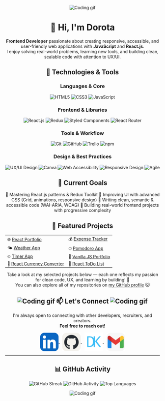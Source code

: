 <p align="center">
    <img src="https://media1.tenor.com/m/EyASgyJCDfEAAAAd/hello-world-animation.gif" height="100" alt="Coding gif" />
</p>
  
<h1 align="center">👋 Hi, I'm Dorota</h1>

<p align="center">
  <b>Frontend Developer</b> passionate about creating responsive, accessible, and user-friendly web applications with <b>JavaScript</b> and <b>React.js</b>.<br/>
  I enjoy solving real-world problems, learning new tools, and building clean, scalable code with attention to UX/UI.
</p>


<div align="center">
<h2 >🔧 Technologies & Tools</h2>

### Languages & Core
<p align="center">
  <img alt="HTML5" src="https://img.shields.io/badge/-HTML5-E34F26?logo=html5&logoColor=ffffff" />
  <img alt="CSS3" src="https://img.shields.io/badge/-CSS3-1572B6?logo=css3&logoColor=ffffff" />
  <img alt="JavaScript" src="https://img.shields.io/badge/-JavaScript-F7DF1E?logo=javascript&logoColor=black" />
</p>

### Frontend & Libraries
<p align="center">
  <img alt="React.js" src="https://img.shields.io/badge/-React.js-61DAFB?logo=react&logoColor=black" />
  <img alt="Redux" src="https://img.shields.io/badge/-Redux-764ABC?logo=redux&logoColor=white" />
  <img alt="Styled Components" src="https://img.shields.io/badge/-Styled%20Components-DB7093?logo=styled-components&logoColor=white" />
  <img alt="React Router" src="https://img.shields.io/badge/-React%20Router-CA4245?logo=react-router&logoColor=white" />
</p>

### Tools & Workflow
<p align="center">
  <img alt="Git" src="https://img.shields.io/badge/-Git-F05032?logo=git&logoColor=white" />
  <img alt="GitHub" src="https://img.shields.io/badge/-GitHub-181717?logo=github&logoColor=white" />
  <img alt="Trello" src="https://img.shields.io/badge/-Trello-0079BF?logo=trello&logoColor=white" />
  <img alt="npm" src="https://img.shields.io/badge/-npm-CB3837?logo=npm&logoColor=white" />
</p>

### Design & Best Practices
<p align="center">
  <img alt="UX/UI Design" src="https://img.shields.io/badge/-UX%2FUI-FF9A8B?logo=figma&logoColor=white" />
  <img alt="Canva" src="https://img.shields.io/badge/-Canva-FF4F00?logo=canva&logoColor=white" />
  <img alt="Web Accessibility" src="https://img.shields.io/badge/-WCAG-2F2F2F?logo=html5&logoColor=white" />
  <img alt="Responsive Design" src="https://img.shields.io/badge/-RWD-4CAF50?logo=html5&logoColor=white" />
  <img alt="Agile" src="https://img.shields.io/badge/-Agile%20%26%20Scrum-FF9800?logo=scrum&logoColor=white" />
</p>
</div>


<h2 align="center">🎯 Current Goals</h2>

<p align="center">
📘 Mastering React.js patterns & Redux Toolkit  
🎨 Improving UI with advanced CSS (Grid, animations, responsive design)  
🧼 Writing clean, semantic & accessible code (WAI-ARIA, WCAG)  
🚀 Building real-world frontend projects with progressive complexity 
</p>


<div align="center">
<h2>🚀 Featured Projects</h2>

<table>
  <tbody>
    <tr>
      <td>🌐 <a href="https://github.com/Dor-Ka/frontend-react-portfolio">React Portfolio</a></td>
      <td>💰 <a href="https://github.com/Dor-Ka/frontend-react-expense-tracker">Expense Tracker</a></td>
    </tr>
    <tr>
      <td>🌤 <a href="https://github.com/Dor-Ka/frontend-vanilla-js-weather-app">Weather App</a></td>
      <td>⏱ <a href="https://github.com/Dor-Ka/frontend-vanilla-js-pomodoro-app">Pomodoro App</a></td>
    </tr>
    <tr>
      <td>⏲ <a href="https://github.com/Dor-Ka/frontend-vanilla-js-timer-app">Timer App</a></td>
      <td>📁 <a href="https://github.com/Dor-Ka/frontend-vanilla-js-portfolio">Vanilla JS Portfolio</a></td>
    </tr>
    <tr>
      <td>💱 <a href="https://github.com/Dor-Ka/frontend-youcode-react-currency-converter">React Currency Converter</a></td>
      <td>📝 <a href="https://github.com/Dor-Ka/frontend-youcode-react-todolist">React ToDo List</a></td>
    </tr>
  </tbody>
</table>

<p align="center">
  Take a look at my selected projects below — each one reflects my passion for clean code, UX, and learning by building! 🚀<br />
  You can also explore all of my repositories on <a href="https://github.com/Dor-Ka?tab=repositories">my GitHub profile</a> 🐱
</p>
</div>


<h2 align="center">
    <img src="https://media.tenor.com/6oWcNgJ5EKMAAAAj/paper-plane-flying.gif"  height="50" alt="Coding gif"/> 
    📫 Let's Connect 
    <img src="https://media.tenor.com/6oWcNgJ5EKMAAAAj/paper-plane-flying.gif"  height="50" alt="Coding gif"/> 
</h2>

<p align="center">
     I'm always open to connecting with other developers, recruiters, and creators.<br/>
    <strong> Feel free to reach out! </strong> <br/>
</p>

<p align="center">
    <a href="https://www.linkedin.com/in/d-karpinska/">
    <img align="center" src="https://raw.githubusercontent.com/tandpfun/skill-icons/65dea6c4eaca7da319e552c09f4cf5a9a8dab2c8/icons/LinkedIn.svg" height="60" />
  </a>
  &nbsp;
  <a href="https://github.com/Dor-Ka">
    <img align="center" src="https://raw.githubusercontent.com/tandpfun/skill-icons/65dea6c4eaca7da319e552c09f4cf5a9a8dab2c8/icons/Github-Light.svg" height="60" />
  </a>
    &nbsp;
  <a href="https://dor-ka.github.io/frontend-react-portfolio/">
    <img align="center" src="https://raw.githubusercontent.com/Dor-Ka/Dor-Ka/main/dk-logo.png" height="60" alt="DK Logo" title="My Portfolio"/>
  </a>
    &nbsp;
  <a href="mailto:dorotakarpinska.dev@gmail.com">
    <img align="center" src="https://raw.githubusercontent.com/tandpfun/skill-icons/65dea6c4eaca7da319e552c09f4cf5a9a8dab2c8/icons/Gmail-Light.svg" height="60" />
  </a>
</p>

---

<h2 align="center">📊 GitHub Activity</h2>

<p align="center">
  <img src="https://github-readme-streak-stats.herokuapp.com/?user=Dor-Ka&theme=radical" alt="GitHub Streak" />
  <img src="https://github-readme-stats.vercel.app/api?username=Dor-Ka&show_icons=true&theme=radical" alt="GitHub Activity" />
  <img src="https://github-readme-stats.vercel.app/api/top-langs/?username=Dor-Ka&layout=compact&theme=radical" alt="Top Languages" />
</p>

<p align="center">
  <img src="https://media3.giphy.com/media/v1.Y2lkPTc5MGI3NjExeHB6cjF4dmk2d2tpNmx0ZXk5Y3Z2emJ0YjExNmxlNXllNWp5ajltdSZlcD12MV9pbnRlcm5hbF9naWZfYnlfaWQmY3Q9Zw/qgQUggAC3Pfv687qPC/giphy.gif" height="200" alt="Coding gif" />
</p>
